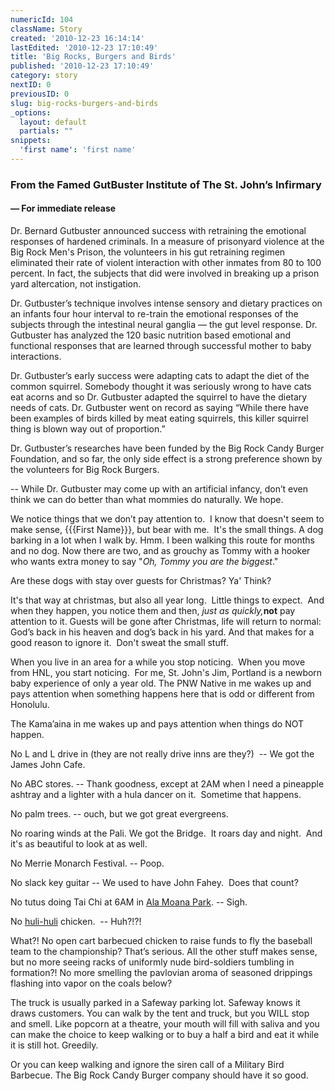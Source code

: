 ```yaml
---
numericId: 104
className: Story
created: '2010-12-23 16:14:14'
lastEdited: '2010-12-23 17:10:49'
title: 'Big Rocks, Burgers and Birds'
published: '2010-12-23 17:10:49'
category: story
nextID: 0
previousID: 0
slug: big-rocks-burgers-and-birds
_options:
  layout: default
  partials: ""
snippets:
  'first name': 'first name'
---
```

### From the Famed GutBuster Institute of The St. John&rsquo;s Infirmary

#### &mdash;&nbsp;For immediate release

  
Dr. Bernard Gutbuster announced success with retraining the emotional responses of hardened criminals. In a measure of prisonyard violence at the Big Rock Men's Prison, the volunteers in his gut retraining regimen eliminated their rate of violent interaction with other inmates from 80 to 100 percent. In fact, the subjects that did were involved in breaking up a prison yard altercation, not instigation.

Dr. Gutbuster&rsquo;s technique involves intense sensory and dietary practices on an infants four hour interval to re-train the emotional responses of the subjects through the intestinal neural ganglia &mdash; the gut level response. Dr. Gutbuster has analyzed the 120 basic nutrition based emotional and functional responses that are learned through successful mother to baby interactions.

Dr. Gutbuster&rsquo;s early success were adapting cats to adapt the diet of the common squirrel. Somebody thought it was seriously wrong to have cats eat acorns and so Dr. Gutbuster adapted the squirrel to have the dietary needs of cats. Dr. Gutbuster went on record as saying &ldquo;While there have been examples of birds killed by meat eating squirrels, this killer squirrel thing is blown way out of proportion.&rdquo;

Dr. Gutbuster&rsquo;s researches have been funded by the Big Rock Candy Burger Foundation, and so far, the only side effect is a strong preference shown by the volunteers for Big Rock Burgers.

-- While Dr. Gutbuster may come up with an artificial infancy, don&rsquo;t even think we can do better than what mommies do naturally. We hope.

We notice things that we don&rsquo;t pay attention to. &nbsp;I know that doesn't seem to make sense, {{{First Name}}}, but bear with me. &nbsp;It's the small things. A dog barking in a lot when I walk by. Hmm. I been walking this route for months and no dog. Now there are two, and as grouchy as Tommy with a hooker who wants extra money to say &quot;_Oh, Tommy you are the biggest_.&quot;

Are these dogs with stay over guests for Christmas? Ya' Think?

It's that way at christmas, but also all year long. &nbsp;Little things to expect. &nbsp;And when they happen, you notice them and then, _just as quickly,_**not** pay attention to it. Guests will be gone after Christmas, life will return to normal: God&rsquo;s back in his heaven and dog&rsquo;s back in his yard. And that makes for a good reason to ignore it. &nbsp;Don't sweat the small stuff.

When you live in an area for a while you stop noticing. &nbsp;When you move from HNL, you start noticing. &nbsp;For me, St. John's Jim, Portland is a newborn baby experience of only a year old. The PNW Native in me wakes up and pays attention when something happens here that is odd or different from Honolulu.

The Kama&rsquo;aina in me wakes up and pays attention when things do NOT happen.

No L and L drive in (they are not really drive inns are they?) &nbsp;-- We got the James John Cafe.

No ABC stores. -- Thank goodness, except at 2AM when I need a pineapple ashtray and a lighter with a hula dancer on it. &nbsp;Sometime that happens.

No palm trees. -- ouch, but we got great evergreens.

No roaring winds at the Pali. We got the Bridge. &nbsp;It roars day and night. &nbsp;And it's as beautiful to look at as well.

No Merrie Monarch Festival. -- Poop.

No slack key guitar -- We used to have John Fahey. &nbsp;Does that count?

No tutus doing Tai Chi at 6AM in [Ala Moana Park][0]. -- Sigh.

No [huli-huli][1] chicken. &nbsp;-- Huh?!?!

What?! No open cart barbecued chicken to raise funds to fly the baseball team to the championship? That&rsquo;s serious. All the other stuff makes sense, but no more seeing racks of uniformly nude bird-soldiers tumbling in formation?! No more smelling the pavlovian aroma of seasoned drippings flashing into vapor on the coals below?

The truck is usually parked in a Safeway parking lot. Safeway knows it draws customers. You can walk by the tent and truck, but you WILL stop and smell. Like popcorn at a theatre, your mouth will fill with saliva and you can make the choice to keep walking or to buy a half a bird and eat it while it is still hot. Greedily.

Or you can keep walking and ignore the siren call of a Military Bird Barbecue. The Big Rock Candy Burger company should have it so good.&nbsp;

[0]: http://www.yelp.com/biz/ala-moana-beach-park-honolulu
[1]: http://www.hawaiiforvisitors.com/recipes/huli-huli-chicken.htm